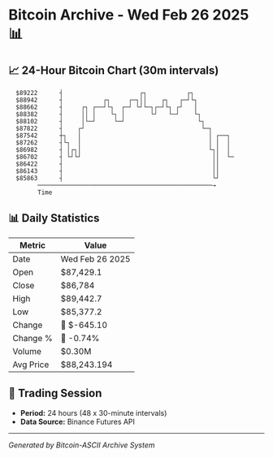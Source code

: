 # Bitcoin Archive - Wed Feb 26 2025 📊

## 📈 24-Hour Bitcoin Chart (30m intervals)

```
  $89222      ┤                     ┌┐           ┌┐            
  $88942      ┤           ┌┐     ┌─┐││    ┌┐   ┌─┘└┐           
  $88662      ┤     ┌┐ ┌──┘└┐  ┌─┘ └┘└─┐┌─┘└┐ ┌┘   │           
  $88382      ┤     ││ │    └┐ │       └┘   └─┘    └┐          
  $88102      ┤     │└─┘     └─┘                    └┐         
  $87822      ┤    ┌┘                                └─┐       
  $87542      ┼┐   │                                   │ ┌──┐  
  $87262      ┤└┐  │                                   │ │  │  
  $86982      ┤ │┌┐│                                   └┐│  │  
  $86702      ┤ └┘└┘                                    ││  └─ 
  $86422      ┤                                         ││     
  $86143      ┤                                         ││     
  $85863      ┤                                         └┘     
        ────────────────────────────────────────────────→
        Time
```

## 📊 Daily Statistics

| Metric | Value |
|--------|-------|
| Date | Wed Feb 26 2025 |
| Open | $87,429.1 |
| Close | $86,784 |
| High | $89,442.7 |
| Low | $85,377.2 |
| Change | 🔴 $-645.10 |
| Change % | 🔴 -0.74% |
| Volume | $0.30M |
| Avg Price | $88,243.194 |

## 📅 Trading Session

- **Period:** 24 hours (48 x 30-minute intervals)
- **Data Source:** Binance Futures API

---
*Generated by Bitcoin-ASCII Archive System*
